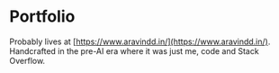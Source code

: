 # Portfolio

Probably lives at [https://www.aravindd.in/](https://www.aravindd.in/). Handcrafted in the pre-AI era where it was just me, code and Stack Overflow.